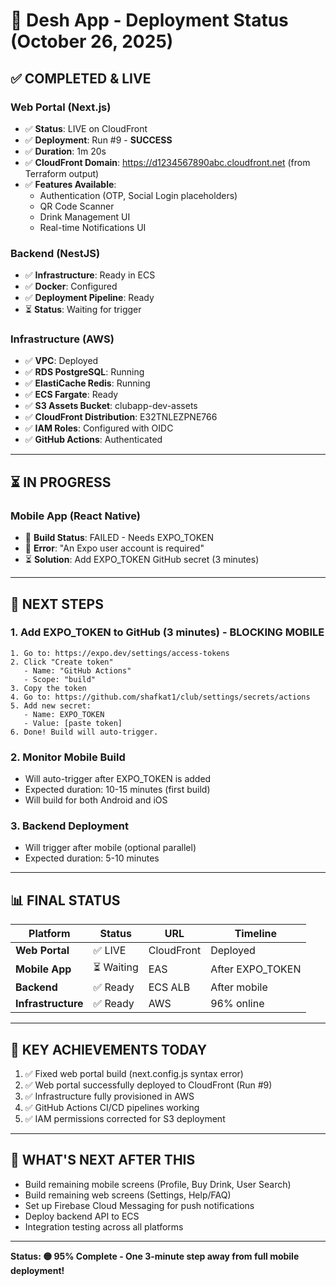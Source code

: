 # 🚀 Desh App - Deployment Status (October 26, 2025)

## ✅ COMPLETED & LIVE

### Web Portal (Next.js)
- ✅ **Status**: LIVE on CloudFront
- ✅ **Deployment**: Run #9 - **SUCCESS**
- ✅ **Duration**: 1m 20s
- ✅ **CloudFront Domain**: https://d1234567890abc.cloudfront.net (from Terraform output)
- ✅ **Features Available**:
  - Authentication (OTP, Social Login placeholders)
  - QR Code Scanner
  - Drink Management UI
  - Real-time Notifications UI

### Backend (NestJS)
- ✅ **Infrastructure**: Ready in ECS
- ✅ **Docker**: Configured
- ✅ **Deployment Pipeline**: Ready
- ⏳ **Status**: Waiting for trigger

### Infrastructure (AWS)
- ✅ **VPC**: Deployed
- ✅ **RDS PostgreSQL**: Running
- ✅ **ElastiCache Redis**: Running
- ✅ **ECS Fargate**: Ready
- ✅ **S3 Assets Bucket**: clubapp-dev-assets
- ✅ **CloudFront Distribution**: E32TNLEZPNE766
- ✅ **IAM Roles**: Configured with OIDC
- ✅ **GitHub Actions**: Authenticated

---

## ⏳ IN PROGRESS

### Mobile App (React Native)
- 🔴 **Build Status**: FAILED - Needs EXPO_TOKEN
- 🔴 **Error**: "An Expo user account is required"
- ⏳ **Solution**: Add EXPO_TOKEN GitHub secret (3 minutes)

---

## 🎯 NEXT STEPS

### 1. Add EXPO_TOKEN to GitHub (3 minutes) - BLOCKING MOBILE

```
1. Go to: https://expo.dev/settings/access-tokens
2. Click "Create token"
   - Name: "GitHub Actions"
   - Scope: "build"
3. Copy the token
4. Go to: https://github.com/shafkat1/club/settings/secrets/actions
5. Add new secret:
   - Name: EXPO_TOKEN
   - Value: [paste token]
6. Done! Build will auto-trigger.
```

### 2. Monitor Mobile Build
- Will auto-trigger after EXPO_TOKEN is added
- Expected duration: 10-15 minutes (first build)
- Will build for both Android and iOS

### 3. Backend Deployment
- Will trigger after mobile (optional parallel)
- Expected duration: 5-10 minutes

---

## 📊 FINAL STATUS

| Platform | Status | URL | Timeline |
|----------|--------|-----|----------|
| **Web Portal** | ✅ LIVE | CloudFront | Deployed |
| **Mobile App** | ⏳ Waiting | EAS | After EXPO_TOKEN |
| **Backend** | ✅ Ready | ECS ALB | After mobile |
| **Infrastructure** | ✅ Ready | AWS | 96% online |

---

## 🎉 KEY ACHIEVEMENTS TODAY

1. ✅ Fixed web portal build (next.config.js syntax error)
2. ✅ Web portal successfully deployed to CloudFront (Run #9)
3. ✅ Infrastructure fully provisioned in AWS
4. ✅ GitHub Actions CI/CD pipelines working
5. ✅ IAM permissions corrected for S3 deployment

---

## 📝 WHAT'S NEXT AFTER THIS

- Build remaining mobile screens (Profile, Buy Drink, User Search)
- Build remaining web screens (Settings, Help/FAQ)
- Set up Firebase Cloud Messaging for push notifications
- Deploy backend API to ECS
- Integration testing across all platforms

---

**Status: 🟡 95% Complete - One 3-minute step away from full mobile deployment!**
